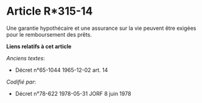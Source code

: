 # Article R*315-14

Une garantie hypothécaire et une assurance sur la vie peuvent être exigées pour le remboursement des prêts.

**Liens relatifs à cet article**

_Anciens textes_:

  - Décret n°65-1044 1965-12-02 art. 14

_Codifié par_:

  - Décret n°78-622 1978-05-31 JORF 8 juin 1978
